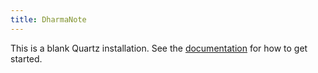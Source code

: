 ```yaml
---
title: DharmaNote
---
```


This is a blank Quartz installation.
See the [documentation](https://quartz.jzhao.xyz) for how to get started.
